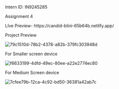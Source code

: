 <p>
  Intern ID: IN9245285
</p>

<p>
  Assignment 4
</p>

<p>
  LIve Preview- https://candid-blini-65b64b.netlify.app/
</p>

<p>
  Project Preview
</p>

![79c1510d-78b2-4378-a82b-379fc303948d](https://github.com/user-attachments/assets/e3ee4633-f837-4361-acf5-46ebc3691b35)

<p>
  For Smaller screen device
</p>

![f6633199-4dfd-49ec-80ee-a22e2774ec80](https://github.com/user-attachments/assets/4bca0bdd-dcde-414b-9b1b-04bde23e9bc1)

<p>
  For Medium Screen device
</p>

![7cfee79b-12ca-4c92-bd50-36381a42ab7c](https://github.com/user-attachments/assets/9d082f00-4f6d-46cc-babc-4dc042682362)


